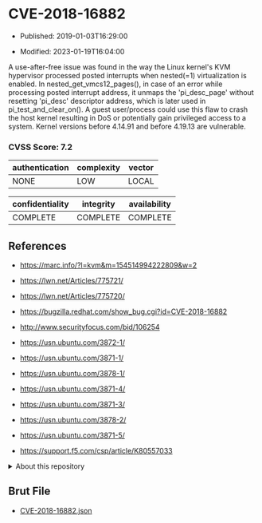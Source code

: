# CVE-2018-16882

- Published: 2019-01-03T16:29:00

- Modified: 2023-01-19T16:04:00

A use-after-free issue was found in the way the Linux kernel's KVM hypervisor processed posted interrupts when nested(=1) virtualization is enabled. In nested_get_vmcs12_pages(), in case of an error while processing posted interrupt address, it unmaps the 'pi_desc_page' without resetting 'pi_desc' descriptor address, which is later used in pi_test_and_clear_on(). A guest user/process could use this flaw to crash the host kernel resulting in DoS or potentially gain privileged access to a system. Kernel versions before 4.14.91 and before 4.19.13 are vulnerable.

### CVSS Score: **7.2**

| authentication | complexity | vector |
| --- | --- | --- |
| NONE | LOW | LOCAL |

| confidentiality | integrity | availability |
| --- | --- | --- |
| COMPLETE | COMPLETE | COMPLETE |

## References

* https://marc.info/?l=kvm&m=154514994222809&w=2

* https://lwn.net/Articles/775721/

* https://lwn.net/Articles/775720/

* https://bugzilla.redhat.com/show_bug.cgi?id=CVE-2018-16882

* http://www.securityfocus.com/bid/106254

* https://usn.ubuntu.com/3872-1/

* https://usn.ubuntu.com/3871-1/

* https://usn.ubuntu.com/3878-1/

* https://usn.ubuntu.com/3871-4/

* https://usn.ubuntu.com/3871-3/

* https://usn.ubuntu.com/3878-2/

* https://usn.ubuntu.com/3871-5/

* https://support.f5.com/csp/article/K80557033

<details>
<summary>About this repository</summary> 

  This repository is part of the project [Live Hack CVE](https://github.com/Live-Hack-CVE). Main website can be found [www.live-hack.org](https://www.live-hack.org) 
  
  Made by [Sn0wAlice](https://github.com/Sn0wAlice) for the people that care about security and need to have a feed of the latest CVEs. Hope you enjoy it, don't forget to star the repo and follow me on [Twitter](https://twitter.com/Sn0wAlice) and [Github](https://github.com/Sn0wAlice). And that is my [personnal website](https://www.alice-snow.me/)

  - [Home Page](https://github.com/Live-Hack-CVE)
  - [Framework](https://github.com/Live-Hack-CVE/cve-framework)
  - [CVE database](https://github.com/Live-Hack-CVE/full_database)
  - [Changelog](https://github.com/Live-Hack-CVE/Changelog)
</details>

## Brut File

* [CVE-2018-16882.json](https://raw.githubusercontent.com/Live-Hack-CVE/full_database/main/cves/2018/CVE-2018-16882.json)


